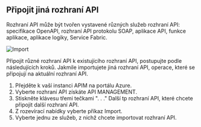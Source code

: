 ## <a name="append-other-apis"></a>Připojit jiná rozhraní API

Rozhraní API může být tvořen vystavené různých služeb rozhraní API: specifikace OpenAPI, rozhraní API protokolu SOAP, aplikace API, funkce aplikace, aplikace logiky, Service Fabric.

![Import](./media/api-management-append-apis/import.png)

Připojit různé rozhraní API k existujícího rozhraní API, postupujte podle následujících kroků. Jakmile importujete jiná rozhraní API, operace, které se připojují na aktuální rozhraní API.

1. Přejděte k vaší instanci APIM na portálu Azure.
2. Vyberte rozhraní API získáte API MANAGEMENT.
3. Stiskněte klávesu třemi tečkami ". . ." Další tp rozhraní API, které chcete připojit další rozhraní API.
4. Z rozevírací nabídky vyberte příkaz Import.
5. Vyberte jednu ze služeb, z nichž chcete importovat rozhraní API.


